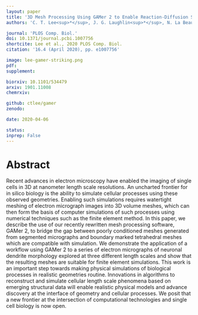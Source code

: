 ```yaml
---
layout: paper
title: '3D Mesh Processing Using GAMer 2 to Enable Reaction-Diffusion Simulations in Realistic Cellular Geometries'
authors: 'C. T. Lee<sup>*</sup>, J. G. Laughlin<sup>*</sup>, N. La Beaumelle, R. E. Amaro, J. A. McCammon, R. Ramamoorthi, M. J. Holst, and P. Rangamani<sup>$</sup>'

journal: 'PLOS Comp. Biol.'
doi: 10.1371/journal.pcbi.1007756
shortcite: Lee et al., 2020 PLOS Comp. Biol.
citation: '16.4 (April 2020), pp. e1007756'

image: lee-gamer-striking.png
pdf: 
supplement: 

biorxiv: 10.1101/534479
arxiv: 1901.11008
chemrxiv: 

github: ctlee/gamer
zenodo: 

date: 2020-04-06

status: 
inprep: False
---
```


# Abstract

Recent advances in electron microscopy have enabled the imaging of single cells in 3D at nanometer length scale resolutions. An uncharted frontier for in silico biology is the ability to simulate cellular processes using these observed geometries. Enabling such simulations requires watertight meshing of electron micrograph images into 3D volume meshes, which can then form the basis of computer simulations of such processes using numerical techniques such as the finite element method. In this paper, we describe the use of our recently rewritten mesh processing software, GAMer 2, to bridge the gap between poorly conditioned meshes generated from segmented micrographs and boundary marked tetrahedral meshes which are compatible with simulation. We demonstrate the application of a workflow using GAMer 2 to a series of electron micrographs of neuronal dendrite morphology explored at three different length scales and show that the resulting meshes are suitable for finite element simulations. This work is an important step towards making physical simulations of biological processes in realistic geometries routine. Innovations in algorithms to reconstruct and simulate cellular length scale phenomena based on emerging structural data will enable realistic physical models and advance discovery at the interface of geometry and cellular processes. We posit that a new frontier at the intersection of computational technologies and single cell biology is now open.
